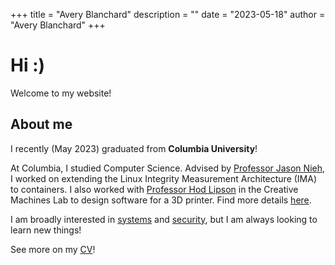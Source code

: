 +++
title = "Avery Blanchard"
description = ""
date = "2023-05-18"
author = "Avery Blanchard"
+++

# Hi :)

Welcome to my website!

## About me 
I recently (May 2023) graduated from **Columbia University**!

At Columbia, I studied Computer Science. Advised by [Professor Jason Nieh](https://www.cs.columbia.edu/~nieh/), I worked on extending the Linux Integrity Measurement Architecture (IMA) to containers. I also worked with [Professor Hod Lipson](https://www.hodlipson.com/) in the Creative Machines Lab to design software for a 3D printer. Find more details [here](https://avery-blanchard.github.io/projects).

I am broadly interested in [systems](http://doc.cat-v.org/bell_labs/utah2000/utah2000.pdf) and [security](https://xkcd.com/2385/), but I am always looking to learn new things!

See more on my [CV](https://avery-blanchard.github.io/cv)!

